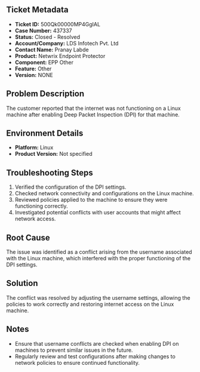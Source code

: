 ## Ticket Metadata
- **Ticket ID:** 500Qk00000MP4GgIAL
- **Case Number:** 437337
- **Status:** Closed - Resolved
- **Account/Company:** LDS Infotech Pvt. Ltd
- **Contact Name:** Pranay Labde
- **Product:** Netwrix Endpoint Protector
- **Component:** EPP Other
- **Feature:** Other
- **Version:** NONE

## Problem Description
The customer reported that the internet was not functioning on a Linux machine after enabling Deep Packet Inspection (DPI) for that machine.

## Environment Details
- **Platform:** Linux
- **Product Version:** Not specified

## Troubleshooting Steps
1. Verified the configuration of the DPI settings.
2. Checked network connectivity and configurations on the Linux machine.
3. Reviewed policies applied to the machine to ensure they were functioning correctly.
4. Investigated potential conflicts with user accounts that might affect network access.

## Root Cause
The issue was identified as a conflict arising from the username associated with the Linux machine, which interfered with the proper functioning of the DPI settings.

## Solution
The conflict was resolved by adjusting the username settings, allowing the policies to work correctly and restoring internet access on the Linux machine.

## Notes
- Ensure that username conflicts are checked when enabling DPI on machines to prevent similar issues in the future.
- Regularly review and test configurations after making changes to network policies to ensure continued functionality.